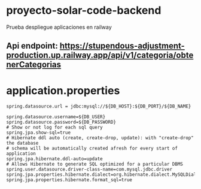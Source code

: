 # proyecto-solar-code-backend
Prueba despliegue aplicaciones en railway
## Api endpoint: https://stupendous-adjustment-production.up.railway.app/api/v1/categoria/obtenerCategorias

# application.properties

```
spring.datasource.url = jdbc:mysql://${DB_HOST}:${DB_PORT}/${DB_NAME}

spring.datasource.username=${DB_USER}
spring.datasource.password=${DB_PASSWORD}
# Show or not log for each sql query
spring.jpa.show-sql=true
# Hibernate ddl auto (create, create-drop, update): with "create-drop" the database
# schema will be automatically created afresh for every start of application
spring.jpa.hibernate.ddl-auto=update
# Allows Hibernate to generate SQL optimized for a particular DBMS
spring.user.datasource.driver-class-name=com.mysql.jdbc.driver
spring.jpa.properties.hibernate.dialect=org.hibernate.dialect.MySQLDialect
spring.jpa.properties.hibernate.format_sql=true
```
